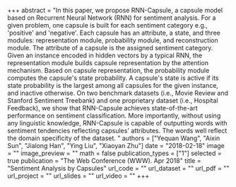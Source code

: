 +++
abstract = "In this paper, we propose RNN-Capsule, a capsule model based on Recurrent Neural Network (RNN) for sentiment analysis. For a given problem, one capsule is built for each sentiment category e.g., 'positive' and 'negative'. Each capsule has an attribute, a state, and three modules: representation module, probability module, and reconstruction module. The attribute of a capsule is the assigned sentiment category. Given an instance encoded in hidden vectors by a typical RNN, the representation module builds capsule representation by the attention mechanism. Based on capsule representation, the probability module computes the capsule's state probability. A capsule's state is active if its state probability is the largest among all capsules for the given instance, and inactive otherwise. On two benchmark datasets (i.e., Movie Review and Stanford Sentiment Treebank) and one proprietary dataset (i.e., Hospital Feedback), we show that RNN-Capsule achieves state-of-the-art performance on sentiment classification. More importantly, without using any linguistic knowledge, RNN-Capsule is capable of outputting words with sentiment tendencies reflecting capsules' attributes. The words well reflect the domain specificity of the dataset. " 
authors = ["Yequan Wang", "Aixin Sun", "Jialong Han", "Ying Liu", "Xiaoyan Zhu"]
date = "2018-02-18"
image = ""
image_preview = ""
math = false
publication_types = ["1"]
selected = true
publication = "The Web Conference (WWW). Apr 2018"
title = "Sentiment Analysis by Capsules"
url_code = ""
url_dataset = ""
url_pdf = ""
url_project = ""
url_slides = ""
url_video = ""
+++


